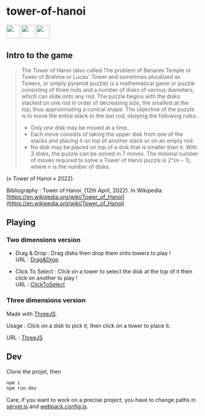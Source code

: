 # tower-of-hanoi

<img src="https://forthebadge.com/images/badges/made-with-typescript.svg" height="35"/>
<img src="https://forthebadge.com/images/badges/uses-js.svg" height="35"/>
<img src="https://forthebadge.com/images/badges/open-source.svg" height="35"/>

## Intro to the game

> The Tower of Hanoi (also called The problem of Benares Temple or Tower of Brahma or Lucas' Tower and sometimes pluralized as Towers, or simply pyramid puzzle) is a mathematical game or puzzle consisting of three rods and a number of disks of various diameters, which can slide onto any rod.
> The puzzle begins with the disks stacked on one rod in order of decreasing size, the smallest at the top, thus approximating a conical shape.
> The objective of the puzzle is to move the entire stack to the last rod, obeying the following rules:
>
> -   Only one disk may be moved at a time.
> -   Each move consists of taking the upper disk from one of the stacks and placing it on top of another stack or on an empty rod.
> -   No disk may be placed on top of a disk that is smaller than it.
>     With 3 disks, the puzzle can be solved in 7 moves. The minimal number of moves required to solve a Tower of Hanoi puzzle is 2^(n − 1), where n is the number of disks.

(« Tower of Hanoi » 2022).

Bibliography : Tower of Hanoi. (12th April, 2022). In ​Wikipedia​. [https://en.wikipedia.org/wiki/Tower_of_Hanoi](https://en.wikipedia.org/wiki/Tower_of_Hanoi)

## Playing

### Two dimensions version

-   Drag & Drop :
    Drag disks then drop them onto towers to play ! </br>
    URL : [Drag&Drop](https://icepick4.github.io/tower-of-hanoi/2d/drag-and-drop/public/)

-   Click To Select :
    Click on a tower to select the disk at the top of it then click on another to play ! </br>
    URL : [ClickToSelect](https://icepick4.github.io/tower-of-hanoi/2d/click-to-select/public/)

### Three dimensions version

Made with [ThreeJS](https://threejs.org/).

Usage : Click on a disk to pick it, then click on a tower to place it.

URL : [ThreeJS](https://icepick4.github.io/tower-of-hanoi/threejs/public/)

## Dev

Clone the projet, then

```bash
npm i
npm run dev
```

Care, if you want to work on a precise project, you have to change paths in [server.js](https://github.com/icepick4/tower-of-hanoi/blob/main/server.js)
and [webpack.config.js](https://github.com/icepick4/tower-of-hanoi/blob/main/webpack.config.js).
